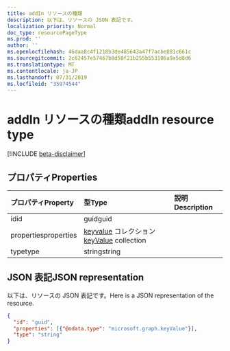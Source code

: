 ```yaml
---
title: addIn リソースの種類
description: 以下は、リソースの JSON 表記です。
localization_priority: Normal
doc_type: resourcePageType
ms.prod: ''
author: ''
ms.openlocfilehash: 46daa8c4f1218b3de485643a47f7acbe881c661c
ms.sourcegitcommit: 2c62457e57467b8d50f21b255b553106a9a5d8d6
ms.translationtype: MT
ms.contentlocale: ja-JP
ms.lasthandoff: 07/31/2019
ms.locfileid: "35974544"
---
```

# <a name="addin-resource-type"></a><span data-ttu-id="34c2e-103">addIn リソースの種類</span><span class="sxs-lookup"><span data-stu-id="34c2e-103">addIn resource type</span></span>

[!INCLUDE [beta-disclaimer](../../includes/beta-disclaimer.md)]


## <a name="properties"></a><span data-ttu-id="34c2e-104">プロパティ</span><span class="sxs-lookup"><span data-stu-id="34c2e-104">Properties</span></span>
| <span data-ttu-id="34c2e-105">プロパティ</span><span class="sxs-lookup"><span data-stu-id="34c2e-105">Property</span></span>     | <span data-ttu-id="34c2e-106">型</span><span class="sxs-lookup"><span data-stu-id="34c2e-106">Type</span></span>   |<span data-ttu-id="34c2e-107">説明</span><span class="sxs-lookup"><span data-stu-id="34c2e-107">Description</span></span>|
|:---------------|:--------|:----------|
|<span data-ttu-id="34c2e-108">id</span><span class="sxs-lookup"><span data-stu-id="34c2e-108">id</span></span>|<span data-ttu-id="34c2e-109">guid</span><span class="sxs-lookup"><span data-stu-id="34c2e-109">guid</span></span>||
|<span data-ttu-id="34c2e-110">properties</span><span class="sxs-lookup"><span data-stu-id="34c2e-110">properties</span></span>|<span data-ttu-id="34c2e-111">[keyvalue](keyvalue.md) コレクション</span><span class="sxs-lookup"><span data-stu-id="34c2e-111">[keyValue](keyvalue.md) collection</span></span>||
|<span data-ttu-id="34c2e-112">type</span><span class="sxs-lookup"><span data-stu-id="34c2e-112">type</span></span>|<span data-ttu-id="34c2e-113">string</span><span class="sxs-lookup"><span data-stu-id="34c2e-113">string</span></span>||

## <a name="json-representation"></a><span data-ttu-id="34c2e-114">JSON 表記</span><span class="sxs-lookup"><span data-stu-id="34c2e-114">JSON representation</span></span>

<span data-ttu-id="34c2e-115">以下は、リソースの JSON 表記です。</span><span class="sxs-lookup"><span data-stu-id="34c2e-115">Here is a JSON representation of the resource.</span></span>

<!-- {
  "blockType": "resource",
  "optionalProperties": [

  ],
  "@odata.type": "microsoft.graph.addIn"
}-->

```json
{
  "id": "guid",
  "properties": [{"@odata.type": "microsoft.graph.keyValue"}],
  "type": "string"
}

```

<!-- uuid: 8fcb5dbc-d5aa-4681-8e31-b001d5168d79
2015-10-25 14:57:30 UTC -->
<!--
{
  "type": "#page.annotation",
  "description": "addIn resource",
  "keywords": "",
  "section": "documentation",
  "tocPath": "",
  "suppressions": []
}
-->
